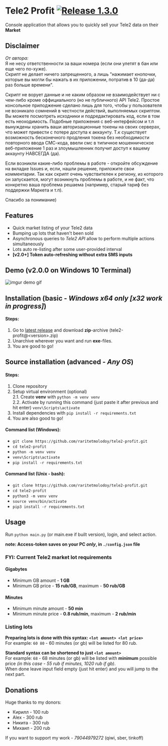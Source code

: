 # Tele2 Profit [![Release 1.3.0](https://img.shields.io/github/v/release/raritetmolodoy/tele2-profit?color=black&label=%20)](https://github.com/raritetmolodoy/tele2-profit/releases)

Console application that allows you to quickly sell your Tele2 data on their **Market**



## Disclaimer
_От автора:_  
Я не несу ответственности за ваши номера (если они улетят в бан или еще чего по-хуже).  
Скрипт не делает ничего запрещенного, а лишь "нажимает кнопочки, которые вы могли
бы нажать в их приложении, потратив в 10 (да-да) раз больше времени".  

Скрипт не ворует данные и не каким образом не взаимодействует ни с чем-либо кроме
оффициального (но не публичного) API Tele2.
Простое консольное прилоджение сделано лишь для того, чтобы у пользователя не 
возникало сомнений в честности действий, выполняемых скриптом. 
Вы можете посмотреть исходники и подредактировать код, если в том есть неоходимость.
Подобные приложения с веб-интерфейсом и т.п вынуждены хранить ваши авторизационные токены на своих серверах,
что может привести с потере доступа к аккаунту.
Т.к существует возможность бесконечного продления токена без необходимости 
повторного ввода СМС-кода, ввели смс в типичное мошенническое веб-приложение
1 раз и злоумышленник получит доступ к вашему аккаунту НАВСЕГДА (да).
 

Если возникли какие-либо проблемы в работе - откройте обсуждение на вкладке Issues и,
если, нашли решение, приложите свои комментарии. Так как скрипт очень
чувствителен к региону, из которого он запускается, могут возникнуть проблемы в работе, и не факт,
что конкретно ваша проблема решаема (например, старый тариф без поддержки
Маркета и т.п). 

Спасибо за понимание)


## Features
* Quick market listing of your Tele2 data
* Bumping up lots that haven't been sold
* Asynchronous queries to _Tele2 API_ allow to perform multiple actions simultaneously
* Lots auto re-listing after some user-provided interval
* **[v2.0+] Token auto-refreshing without extra SMS inputs**


## Demo (v2.0.0 on Windows 10 Terminal)
![imgur demo gif](https://i.imgur.com/Ciy2tp3.gif)


## Installation (basic - *Windows x64 only [x32 work in progress]*)
#### Steps:
1. Go to [latest release](https://github.com/raritetmolodoy/tele2-profit/releases/latest)
and download **zip**-archive (tele2-profit@\<version\>.zip)
2. Unarchive wherever you want and run **exe**-files.
3. You are good to go!


## Source installation (advanced - _Any OS_)
#### Steps:
1. Clone repository
2. Setup virtual environment (optional)  
    2.1. Create **venv** with `python -m venv venv`  
    2.2. Activate by running this command (just paste it after previous and hit enter) `venv\Scripts\activate`
3. Install dependencies with `pip install -r requirements.txt`
4. You are also good to go!

#### Command list (Windows):
* `git clone https://github.com/raritetmolodoy/tele2-profit.git`
* `cd tele2-profit`
* `python -m venv venv`
* `venv\Scripts\activate`
* `pip install -r requirements.txt`

#### Command list (Unix - bash):
* `git clone https://github.com/raritetmolodoy/tele2-profit.git`
* `cd tele2-profit`
* `python3 -m venv venv`
* `source venv/bin/activate`
* `pip3 install -r requirements.txt`


## Usage
Run `python main.py` (or main.exe if built version), login, and select action.

**note: Access-token saves on your PC _only_, in `./config.json` file** 

### FYI: Current Tele2 market lot requirements

#### Gigabytes
* Minimum GB amount - **1 GB**
* Minimum GB price - **15 rub/GB**, maximum - **50 rub/GB**

#### Minutes
* Minimum minute amount - **50 min**
* Minimum minute price - **0.8 rub/min**, maximum - **2 rub/min**

### Listing lots
**Preparing lots is done with this syntax: `<lot amount> <lot price>`**  
For example: `60 80` - 60 minutes (or gb) will be listed for 80 rub.  

**Standard syntax can be shortened to just `<lot amount>`**   
For example: `68` -  68 minutes (or gb) will be listed with **minimum** possible price *(in this case - 55 rub if minutes, 1020 rub if gb)*.  
When done leave input field empty (just hit enter) and you will jump to the next part.

## Donations
Huge thanks to my donors:
* Кирилл - 100 rub
* Alex - 300 rub
* Никита - 300 rub
* Михаил - 200 rub  

If you want to support my work - *79044979272* (qiwi, sber, tinkoff)

